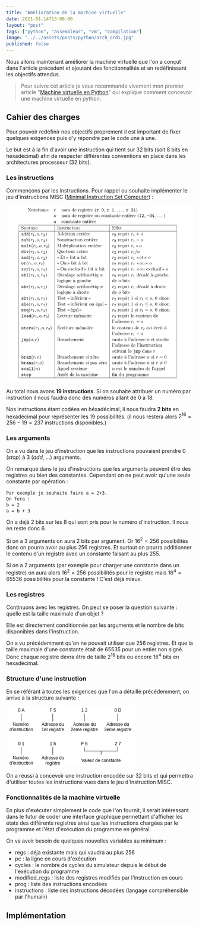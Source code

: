 ```yaml
---
title: "Amélioration de la machine virtuelle"
date: 2021-01-14T13:08:00
layout: "post"
tags: ["python", "assembleur", "vm", "compilation"]
image: "../../assets/posts/python/arch_ordi.jpg"
published: false
---
```


Nous allons maintenant améliorer la machine virtuelle que l'on a conçut dans l'article précédent et ajoutant des fonctionnalités et en redéfinissant les objectifs attendus.

> Pour suivre cet article je vous recommande vivement mon premier article "[Machine virtuelle en Python](https://nightlyside.github.io/posts/python/2021-01-13-vm-in-python)" qui explique comment concevoir une machine virtuelle en python.

## Cahier des charges

Pour pouvoir redéfinir nos objectifs proprement il est important de fixer quelques exigences puis d'y répondre par le code une à une.

Le but est à la fin d'avoir une instruction qui tient sur 32 bits (soit 8 bits en hexadécimal) afin de respecter différentes conventions en place dans les architectures processeur (32 bits).

### Les instructions

Commençons par les instructions. Pour rappel ou souhaite implémenter le jeu d'instructions MISC ([Minimal Instruction Set Computer](https://fr.wikipedia.org/wiki/Minimal_instruction_set_computer)) :

![MISC instructions](../../assets/posts/python/jeu_d-instructions_misc.png)

Au total nous avons **19 instructions**. Si on souhaite attribuer un numéro par instruction il nous faudra donc des numéros allant de 0 à 18.

Nos instructions étant codées en héxadécimal, il nous faudra **2 bits** en hexadécimal pour représenter les 19 possibilités. (il nous restera alors $2^16 = 256 - 19 = 237$ instructions disponibles.)

### Les arguments

On a vu dans le jeu d'instruction que les instructions pouvaient prendre 0 (_stop_) à 3 (_add_, ...) arguments.

On remarque dans le jeu d'instructions que les arguments peuvent être des registres ou bien des constantes. Cependant on ne peut avoir qu'une seule constante par opération :

```
Par exemple je souhaite faire a = 2+3.
On fera :
b = 2
a = b + 3
```

On a déjà 2 bits sur les 8 qui sont pris pour le numéro d'instruction. Il nous en reste donc 6.

Si on a 3 arguments on aura 2 bits par argument. Or $16^2 = 256$ possibilités donc on pourra avoir au plus 256 registres. Et surtout on pourra additionner le contenu d'un registre avec un constante faisant au plus 255.

Si on a 2 arguments (par exemple pour charger une constante dans un registre) on aura alors $16^2 = 256$ possibilités pour le registre mais $16^4 = 65536$ possibilités pour la constante ! C'est déjà mieux.

### Les registres

Continuons avec les registres. On peut se poser la question suivante : quelle est la taille maximale d'un objet ?

Elle est directement conditionnée par les arguments et le nombre de bits disponibles dans l'instruction.

On a vu précédemment qu'on ne pouvait utiliser que 256 registres. Et que la taille maximale d'une constante était de 65535 pour un entier non signé. Donc chaque registre devra être de taille $2^16$ bits ou encore $16^4$ bits en hexadécimal.

### Structure d'une instruction

En se référant à toutes les exigences que l'on a détaillé précédemment, on arrive à la structure suivante :

![Structure d'une instruction](../../assets/posts/python/struct-instr-26bits.drawio.png)

On a réussi à concevoir une instruction encodée sur 32 bits et qui permettra d'utiliser toutes les instructions vues dans le jeu d'instruction MISC.

### Fonctionnalités de la machine virtuelle

En plus d'exécuter simplement le code que l'on fournit, il serait intéressant dans le futur de coder une interface graphique permettant d'afficher les états des différents registres ainsi que les instructions chargées par le programme et l'état d'exécution du programme en général.

On va avoir besoin de quelques nouvelles variables au minimum :

-   regs : déjà existante mais qui vaudra au plus 256
-   pc : la ligne en cours d'exécution
-   cycles : le nombre de cycles du simulateur depuis le début de l'exécution du programme
-   modified_regs : liste des registres modifiés par l'instruction en cours
-   prog : liste des instructions encodées
-   instructions : liste des instructions décodées (langage compréhensible par l'humain)

## Implémentation
